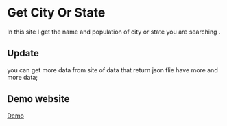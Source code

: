 # Get City Or State

In this site I get the name and population of city or state you are searching .

## Update

you can get more data from site of data that return json flie have more and more data;

## Demo website

[Demo](https://salman-a-asaad.github.io/Get-City-Or-State/)
